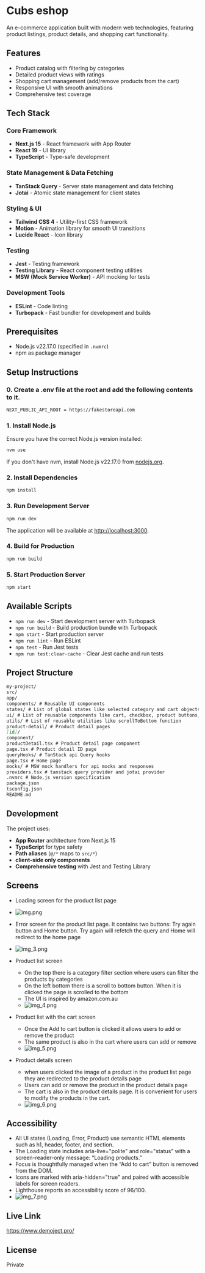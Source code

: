 # Cubs eshop

An e-commerce application built with modern web technologies, featuring product listings, product details, and shopping cart functionality.

## Features

- Product catalog with filtering by categories
- Detailed product views with ratings
- Shopping cart management (add/remove products from the cart)
- Responsive UI with smooth animations
- Comprehensive test coverage

## Tech Stack

### Core Framework

- **Next.js 15** - React framework with App Router
- **React 19** - UI library
- **TypeScript** - Type-safe development

### State Management & Data Fetching

- **TanStack Query** - Server state management and data fetching
- **Jotai** - Atomic state management for client states

### Styling & UI

- **Tailwind CSS 4** - Utility-first CSS framework
- **Motion** - Animation library for smooth UI transitions
- **Lucide React** - Icon library

### Testing

- **Jest** - Testing framework
- **Testing Library** - React component testing utilities
- **MSW (Mock Service Worker)** - API mocking for tests

### Development Tools

- **ESLint** - Code linting
- **Turbopack** - Fast bundler for development and builds

## Prerequisites

- Node.js v22.17.0 (specified in `.nvmrc`)
- npm as package manager

## Setup Instructions

### 0. Create a .env file at the root and add the following contents to it.

```bash
NEXT_PUBLIC_API_ROOT = https://fakestoreapi.com
```

### 1. Install Node.js

Ensure you have the correct Node.js version installed:

```bash
nvm use
```

If you don't have nvm, install Node.js v22.17.0 from [nodejs.org](https://nodejs.org/).

### 2. Install Dependencies

```bash
npm install
```

### 3. Run Development Server

```bash
npm run dev
```

The application will be available at [http://localhost:3000](http://localhost:3000).

### 4. Build for Production

```bash
npm run build
```

### 5. Start Production Server

```bash
npm start
```

## Available Scripts

- `npm run dev` - Start development server with Turbopack
- `npm run build` - Build production bundle with Turbopack
- `npm start` - Start production server
- `npm run lint` - Run ESLint
- `npm test` - Run Jest tests
- `npm run test:clear-cache` - Clear Jest cache and run tests

## Project Structure

```markdown
my-project/
src/
app/
components/ # Reusable UI components
states/ # List of global states like selected category and cart objects with key of productId and value of product
ui/ # List of reusable components like cart, checkbox, product buttons, quantity, rating, starts
utils/ # List of reusable utilities like scrollToBottom function
product-detail/ # Product detail pages
[id]/
component/
productDetail.tsx # Product detail page component
page.tsx # Product detail ID page
queryHooks/ # TanStack api Query hooks
page.tsx # Home page
mocks/ # MSW mock handlers for api mocks and responses
providers.tsx # tanstack query provider and jotai provider
.nvmrc # Node.js version specification
package.json
tsconfig.json
README.md
```

## Development

The project uses:

- **App Router** architecture from Next.js 15
- **TypeScript** for type safety
- **Path aliases** (`@/*` maps to `src/*`)
- **client-side only components**
- **Comprehensive testing** with Jest and Testing Library

## Screens

- Loading screen for the product list page
- ![img.png](img.png)

- Error screen for the product list page. It contains two buttons: Try again button and Home button. Try again will refetch the query and Home will redirect to the home page
- ![img_3.png](img_3.png)

- Product list screen
  - On the top there is a category filter section where users can filter the products by categories
  - On the left bottom there is a scroll to bottom button. When it is clicked the page is scrolled to the bottom
  - The UI is inspired by amazon.com.au
  - ![img_4.png](img_4.png)

- Product list with the cart screen
  - Once the Add to cart button is clicked it allows users to add or remove the product
  - The same product is also in the cart where users can add or remove
  - ![img_5.png](img_5.png)

- Product details screen
  - when users clicked the image of a product in the product list page they are redirected to the product details page
  - Users can add or remove the product in the product details page
  - The cart is also in the product details page. It is convenient for users to modify the products in the cart.
  - ![img_6.png](img_6.png)

## Accessibility

- All UI states (Loading, Error, Product) use semantic HTML elements such as h1, header, footer, and section.
- The Loading state includes aria-live="polite" and role="status" with a screen-reader-only message: “Loading products.”
- Focus is thoughtfully managed when the “Add to cart” button is removed from the DOM.
- Icons are marked with aria-hidden="true" and paired with accessible labels for screen readers.
- Lighthouse reports an accessibility score of 96/100.
- ![img_7.png](img_7.png)

## Live Link

https://www.demoject.pro/

## License

Private
